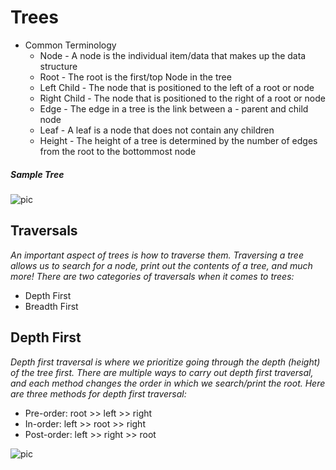 # Trees
- Common Terminology
    - Node - A node is the individual item/data that makes up the data structure
    - Root - The root is the first/top Node in the tree
    - Left Child - The node that is positioned to the left of a root or node
    - Right Child - The node that is positioned to the right of a root or node
    - Edge - The edge in a tree is the link between a - parent and child node
    - Leaf - A leaf is a node that does not contain any children
    - Height - The height of a tree is determined by the number of edges from the root to the bottommost node
##### Sample Tree

![pic](https://codefellows.github.io/common_curriculum/data_structures_and_algorithms/Code_401/class-15/resources/images/BinaryTree1.PNG)

## Traversals
*An important aspect of trees is how to traverse them. Traversing a tree allows us to search for a node, print out the contents of a tree, and much more! There are two categories of traversals when it comes to trees:*
- Depth First
- Breadth First
## Depth First
*Depth first traversal is where we prioritize going through the depth (height) of the tree first. There are multiple ways to carry out depth first traversal, and each method changes the order in which we search/print the root. Here are three methods for depth first traversal:*

- Pre-order: root >> left >> right
- In-order: left >> root >> right
- Post-order: left >> right >> root

![pic](https://codefellows.github.io/common_curriculum/data_structures_and_algorithms/Code_401/class-15/resources/images/tree-example.png)
